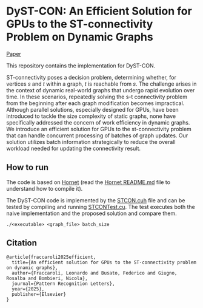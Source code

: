 # DyST-CON: An Efficient Solution for GPUs to the ST-connectivity Problem on Dynamic Graphs

[Paper](https://www.sciencedirect.com/science/article/pii/S0167865525000844)

This repository contains the implementation for DyST-CON.

ST-connectivity poses a decision problem, determining whether, for vertices *s* and *t* within a graph, *t* is reachable from *s*. The challenge arises in the context of dynamic real-world graphs that undergo rapid evolution over time. In these scenarios, repeatedly solving the s-t connectivity problem from the beginning after each graph modification becomes impractical. Although parallel solutions, especially designed for GPUs, have been introduced to tackle the size complexity of static graphs, none
have specifically addressed the concern of work efficiency in dynamic graphs. We introduce an efficient solution for GPUs to the st-connectivity problem that can handle concurrent processing of batches of graph updates. Our solution utilizes batch information strategically to reduce the overall workload needed for updating the connectivity result.

## How to run

The code is based on [Hornet](https://github.com/hornet-gt/hornet) (read the [Hornet README.md](https://github.com/PARCO-LAB/DyST-CON/blob/main/cuhornet/README.md) file to understand how to compile it).

The DyST-CON code is implemented by the [STCON.cuh](https://github.com/PARCO-LAB/DyST-CON/blob/main/cuhornet/hornetsnest/include/Dynamic/ST-CON/STCON.cuh) file and can be tested by compiling and running [STCONTest.cu](https://github.com/PARCO-LAB/DyST-CON/blob/main/cuhornet/hornetsnest/test/STCONTest.cu). The test executes both the naive implementation and the proposed solution and compare them.

```
./<executable> <graph_file> batch_size
```

## Citation

```
@article{fraccaroli2025efficient,
  title={An efficient solution for GPUs to the ST-connectivity problem on dynamic graphs},
  author={Fraccaroli, Leonardo and Busato, Federico and Giugno, Rosalba and Bombieri, Nicola},
  journal={Pattern Recognition Letters},
  year={2025},
  publisher={Elsevier}
}
```
